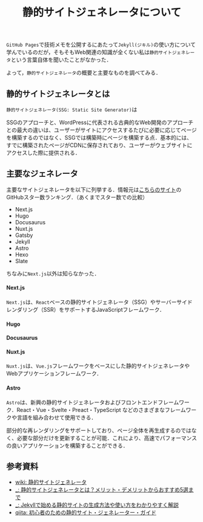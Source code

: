 ﻿---
title: 静的サイトジェネレータについて
Category: Web
tags:
  - Web
id: 01773ee0-587a-4c58-970a-e9a218a893da
---

`GitHub Pages`で技術メモを公開するにあたって`Jekyll(ジキル)`の使い方について学んでいるのだが，そもそもWeb関連の知識が全くない私は`静的サイトジェネレータ`という言葉自体を聞いたことがなかった．

よって，`静的サイトジェネレータ`の概要と主要なものを調べてみる．

## 静的サイトジェネレータとは

`静的サイトジェネレータ(SSG: Static Site Generator)`は

SSGのアプローチと、WordPressに代表される古典的なWeb開発のアプローチとの最大の違いは、ユーザーがサイトにアクセスするたびに必要に応じてページを構築するのではなく、SSGでは構築時にページを構築する点．基本的には、すでに構築されたページがCDNに保存されており、ユーザーがウェブサイトにアクセスした際に提供される．


## 主要なジェネレータ

主要なサイトジェネレータを以下に列挙する．情報元は[こちらのサイト](https://jamstack.org/generators/)のGitHubスター数ランキング．（あくまでスター数での比較）

- Next.js
- Hugo
- Docusaurus
- Nuxt.js
- Gatsby
- Jekyll
- Astro
- Hexo
- Slate

ちなみに`Next.js`以外は知らなかった．

#### Next.js
`Next.js`は、`React`ベースの静的サイトジェネレータ（SSG）やサーバーサイドレンダリング（SSR）をサポートするJavaScriptフレームワーク．

#### Hugo 


#### Docusaurus


#### Nuxt.js
`Nuxt.js`は、`Vue.js`フレームワークをベースにした静的サイトジェネレータやWebアプリケーションフレームワーク．


#### Astro
`Astro`は、新興の静的サイトジェネレータおよびフロントエンドフレームワーク．React・Vue・Svelte・Preact・TypeScript などのさまざまなフレームワークや言語を組み合わせて使用できる．

部分的な再レンダリングをサポートしており、ページ全体を再生成するのではなく、必要な部分だけを更新することが可能．これにより、高速でパフォーマンスの良いアプリケーションを構築することができる．

## 参考資料

- [wiki: 静的サイトジェネレータ](https://ja.wikipedia.org/wiki/%E9%9D%99%E7%9A%84%E3%82%B5%E3%82%A4%E3%83%88%E3%82%B8%E3%82%A7%E3%83%8D%E3%83%AC%E3%83%BC%E3%82%BF%E3%83%BC)
- [_: 静的サイトジェネレータとは？メリット・デメリットからおすすめ5選まで](https://jitera.com/ja/insights/31144)
- [_: Jekyllで始める静的サイトの生成方法や使い方をわかりやすく解説](https://jitera.com/ja/insights/33597)
- [qiita: 初心者のための静的サイト・ジェネレーター・ガイド](https://qiita.com/human_science/items/df559c2b3c4651e70852)

